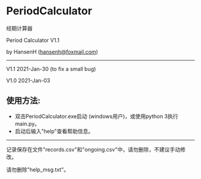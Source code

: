 # PeriodCalculator

经期计算器

Period Calculator V1.1

by HansenH  (hansenh@foxmail.com)

------
V1.1 2021-Jan-30 (to fix a small bug)

V1.0 2021-Jan-03

## 使用方法: 
- 双击PeriodCalculator.exe启动 (windows用户)，或使用python 3执行main.py。
- 启动后输入"help"查看帮助信息。

------
记录保存在文件"records.csv"和"ongoing.csv"中，请勿删除，不建议手动修改。

请勿删除"help_msg.txt"。

